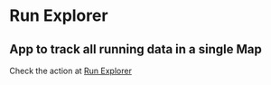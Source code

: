 # Run Explorer 
## App to track all running data in a single Map
Check the action at [Run Explorer](runexplorer.smass-solutions.in)
